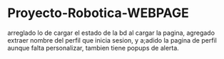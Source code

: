 # Proyecto-Robotica-WEBPAGE
arreglado lo de cargar el estado de la bd al cargar la pagina, agregado extraer nombre del perfil que inicia sesion, y a;adido la pagina de perfil aunque falta personalizar, tambien tiene popups de alerta.
